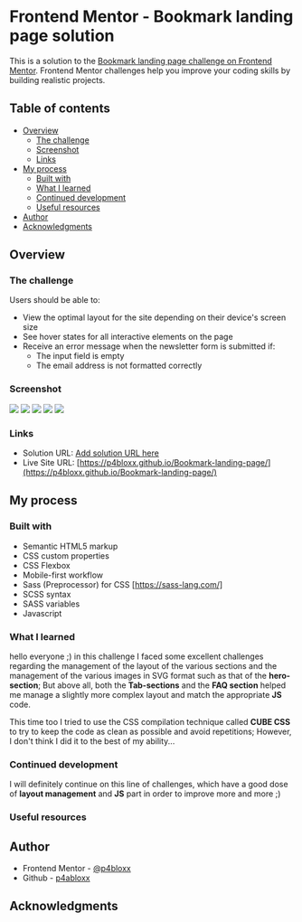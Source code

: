 # Frontend Mentor - Bookmark landing page solution

This is a solution to the [Bookmark landing page challenge on Frontend Mentor](https://www.frontendmentor.io/challenges/bookmark-landing-page-5d0b588a9edda32581d29158). Frontend Mentor challenges help you improve your coding skills by building realistic projects.

## Table of contents

- [Overview](#overview)
  - [The challenge](#the-challenge)
  - [Screenshot](#screenshot)
  - [Links](#links)
- [My process](#my-process)
  - [Built with](#built-with)
  - [What I learned](#what-i-learned)
  - [Continued development](#continued-development)
  - [Useful resources](#useful-resources)
- [Author](#author)
- [Acknowledgments](#acknowledgments)

## Overview

### The challenge

Users should be able to:

- View the optimal layout for the site depending on their device's screen size
- See hover states for all interactive elements on the page
- Receive an error message when the newsletter form is submitted if:
  - The input field is empty
  - The email address is not formatted correctly

### Screenshot

![](./SCREENSHOTS/mobile%20view.png)
![](./SCREENSHOTS/mobile%20view%20-%20menu%20open.png)
![](./SCREENSHOTS/tablet%20view.png)
![](./SCREENSHOTS/desktop%20view.png)
![](./SCREENSHOTS/desktop%20view%20-%20error.png)

### Links

- Solution URL: [Add solution URL here](https://your-solution-url.com)
- Live Site URL: [https://p4bloxx.github.io/Bookmark-landing-page/](https://p4bloxx.github.io/Bookmark-landing-page/)

## My process

### Built with

- Semantic HTML5 markup
- CSS custom properties
- CSS Flexbox
- Mobile-first workflow
- Sass (Preprocessor) for CSS [https://sass-lang.com/]
- SCSS syntax
- SASS variables
- Javascript

### What I learned

hello everyone ;) in this challenge I faced some excellent challenges regarding the management of the layout of the various sections and the management of the various images in SVG format such as that of the **hero-section**; But above all, both the **Tab-sections** and the **FAQ section** helped me manage a slightly more complex layout and match the appropriate **JS** code.

This time too I tried to use the CSS compilation technique called **CUBE CSS** to try to keep the code as clean as possible and avoid repetitions; However, I don't think I did it to the best of my ability...

### Continued development

I will definitely continue on this line of challenges, which have a good dose of **layout management** and **JS** part in order to improve more and more ;)

### Useful resources

## Author

- Frontend Mentor - [@p4bloxx](https://www.frontendmentor.io/profile/p4bloxx)
- Github - [p4abloxx](https://github.com/p4bloxx)

## Acknowledgments
